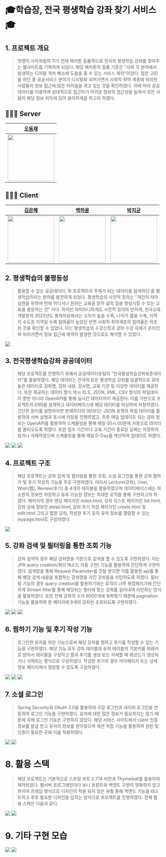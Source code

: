 # :mortar_board:학습장, 전국 평생학습 강좌 찾기 서비스:mortar_board:

## 1. 프로젝트 개요
> 멋쟁이 사자처럼의 11기 전체 해커톤 출품작으로 전국의 평생학습 강좌를 찾아주는 웹사이트를 기획하게 되었다. 해당 해커톤의 출품 기준은 "사회 각 분야에서 발생하는 디지털 격차 해소에 도움을 줄 수 있는 서비스 제작"이었다. 많은 고민을 하던 중 공공서비스 분야가 디지털화 되어가면서 사회적 취약 계층에 위치한 사람들이 정보 접근에 많은 어려움을 겪고 있는 것을 확인하였다. 이에 따라 공공데이터를 이용하여 상대적으로 접근하기 어려운 정보의 접근성을 높여서 모든 사람이 해당 정보 취득에 있어 용이하게끔 하고자 하였다.
## 👩🏻‍💻 Server
| [오동재](https://github.com/djdongjae) |
|:---:|
| <img src="https://github.com/djdongjae.png" width="150"> |
## 👩🏻‍💻 Client
| [김은혜](https://github.com/gracekim527) | [백하윤](https://github.com/hayoon07) | [박지균](https://github.com/jivirus) |
|:---:|:---:|:---:|
| <img src="https://github.com/gracekim527.png" width="150"> | <img src="https://github.com/hayoon07.png" width="150"> | <img src="https://github.com/jivirus.png" width="150"> |

## 2. 평생학습의 불평등성
> 활용할 수 있는 공공데이터, 즉 프로젝트의 주제가 되는 데이터를 탐색하던 중 평생학습이라는 분야를 발견하게 되었다. 평생학습의 사전적 정의는 "개인의 자아실현을 위하여 언제 어디서나 원하는 교육을 받아 삶의 질을 향상시킬 수 있는 교육을 총칭하는 것" 이다. 하지만 아이러니하게도 사전적 정의와 반하게, 한국교육개발원의 2022년도 통계자료에서는 소득이 높을 수록, 나이가 젊을 수록, 지역이 수도권 지역일 수록 참여율이 높았던 반면 사회적 취약계층의 참여율은 저조한 것을 확인할 수 있었다. 이는 평생학습의 수강신청과 강좌 수강 자체가 온라인화 되어가면서 정보 접근에 제약이 발생한 것으로도 해석할 수 있었다.
<img src="https://github.com/LikeLion-11th-SKHU/hakSeubJang-BE/assets/93889207/373df7be-040e-4038-869d-fcf11667ba00">

## 3. 전국평생학습강좌 공공데이터
> 해당 프로젝트를 진행하기 위해서 공공데이터포털의 "전국평생학습강좌표준데이터"를 활용하였다. 해당 데이터는 전국의 모든 평생학습 강좌를 일괄적으로 모아 놓은 데이터로 강좌명, 강좌 내용, 강사명, 교육 기관 등 다양한 데이터를 제공한다. 또한 제공하는 데이터 형식 역시 XLS, JSON, XML, CSV 형식의 파일데이터 뿐만 아니라 OpenAPI를 통해 실시간 데이터까지 제공한다. 이를 기반으로 프로젝트의 ERD를 설계하고 데이터베이스에 해당 데이터를 파싱하여 저장하였다. 간단한 원리를 설명하자면 현재까지의 데이터는 JSON 포맷의 파일 데이터를 활용하여 서버 실행과 동시에 저장을 진행하였고, 추후 매일 업데이트 되는 강좌 정보는 OpenAPI를 활용하여 스케줄링을 통해 매일 00시 00분에 자동으로 데이터를 불러오도록 하였다. 또한 접수 기간이나 교육 기간이 종료된 날짜는 저장하지 않거나 삭제하였으며 스케줄링을 통해 매일 D-Day를 계산하여 업데이트 하였다.
<img src="https://github.com/LikeLion-11th-SKHU/hakSeubJang-BE/assets/93889207/67f42a21-968b-424d-963f-5937f49e112b">
<img src="https://github.com/LikeLion-11th-SKHU/hakSeubJang-BE/assets/93889207/16ed59f6-8116-4ba2-be5f-9ff36395a2f0">
<img src="https://github.com/LikeLion-11th-SKHU/hakSeubJang-BE/assets/93889207/bdb9fabd-2789-43fd-a6ac-3176b255434d">

## 4. 프로젝트 구조
> 해당 프로젝트는 강좌 검색 및 필터링을 통한 조회, 소셜 로그인을 통한 강좌 찜하기 및 후기 작성의 기능을 주로 구현하였다. 따라서 Lecture(강좌), User, Wish(찜), Review(후기) 총 4개의 테이블을 활용하였으며 데이터베이스에는 최소한의 정보만 저장하고 유추 가능한 정보는 최대한 로직을 통해 구현하고자 하였다. 페이지의 경우 랜딩 페이지인 index.html, 강좌 리스트 페이지인 list.html, 강좌 상세 정보인 detail.html, 강좌 후기 작성 페이지인 create.html 및 edit.html 그리고 찜한 강좌, 작성한 후기 등의 유저 정보를 열람할 수 있는 mypage.html로 구성하였다.
<img src="https://github.com/LikeLion-11th-SKHU/hakSeubJang-BE/assets/93889207/298b4a11-2db3-437b-a714-ef4cbe646a78">

## 5. 강좌 검색 및 필터링을 통한 조회 기능
> 강좌 검색의 경우 해당 강좌명을 기준으로 검색을 할 수 있도록 구현하였다. 이는 JPA query creation(쿼리 메소드 자동 구현) 기능을 활용하여 간단하게 구현하였다. 검색창을 통해 Request Parameter를 전달 받으면 이를 활용한 api를 통해 해당 검색 내용을 포함하는 강좌명을 가진 강좌들을 리턴하도록 하였다. 필터링 기능의 경우 query creation을 활용하기에는 로직이 너무 복잡해지기에 간단하게 Stream filter를 통해 해당되는 필터에 맞는 강좌를 걸러내어 리턴하는 방식을 활용하였다. 또한 전체 강좌의 수가 6000개에 육박했기 때문에 pagination 기능을 활용하여 한 페이지에 9개의 강좌만 조회되도록 구현하였다.
<img src="https://github.com/LikeLion-11th-SKHU/hakSeubJang-BE/assets/93889207/e21c7aea-0b6f-406d-9b7d-4f6af4ca343c">
<img src="https://github.com/LikeLion-11th-SKHU/hakSeubJang-BE/assets/93889207/95360bf1-8f78-4ca7-9b5b-ceaab2062611">
<img src="https://github.com/LikeLion-11th-SKHU/hakSeubJang-BE/assets/93889207/6c2cddfc-cdd2-4533-9582-201b990c4674">

## 6. 찜하기 기능 및 후기 작성 기능
> 로그인한 유저를 위한 기능으로써 해당 강좌를 찜하고 후기를 작성할 수 있는 기능을 구현하였다. 해당 기능 모두 강좌 테이블과 유저 테이블의 기본키를 외래키로 받아서 테이블을 구성하고 찜과 후기를 생성 또는 삭제할 때 레코드가 생성되거나 삭제되는 형식으로 구성하였다. 작성한 후기의 경우 마이페이지 또는 상세 정보 페이지에서 열람할 수 있도록 구성하였다.
<img src="https://github.com/LikeLion-11th-SKHU/hakSeubJang-BE/assets/93889207/79047609-5741-4e6e-a2dc-de351742ce26">
<img src="https://github.com/LikeLion-11th-SKHU/hakSeubJang-BE/assets/93889207/58996230-43e3-4f09-8774-4a0d06ba7ea3">
<img src="https://github.com/LikeLion-11th-SKHU/hakSeubJang-BE/assets/93889207/2c5945e3-4bce-452f-a12c-2402252f7196">

## 7. 소셜 로그인
> Spring Security와 OAuth 2.0을 활용하여 구글 로그인과 네이버 로그인을 연동하여 로그인 기능을 구현하였다. 유저에 대한 많은 정보가 필요하지는 않기 때문에 자체 로그인 기능은 구현하지 않았다. 해당 서비스 사이트에서 client 인증 정보를 발급 받고 유저의 정보를 받아왔으며 세션 저장 기능을 활용하여 권한 및 인증이 필요한 곳에 이를 적용하였다.
<img src="https://github.com/LikeLion-11th-SKHU/hakSeubJang-BE/assets/93889207/0e188551-65d6-406c-859a-a3ff4c614be2">
<img src="https://github.com/LikeLion-11th-SKHU/hakSeubJang-BE/assets/93889207/ac917e3f-d39f-4572-999a-e4acd0c12df5">

# 8. 활용 스택
> 해당 프로젝트는 기본적으로 스프링 부트 2.7.14 버전과 Thymeleaf를 활용하여 제작되었다. 웹서버 프로그래밍이다 보니 프론트와 백엔드 구분이 명확하지 않고 와이어 프레임 형식으로 디자인이 적용 되지 않은 뷰를 통해 백엔드 기능을 테스트하고 추후 필요한 디자인을 입히는 방식으로 프로젝트를 진행하였다. 전체 활용 스택은 다음과 같다.
<img src="https://github.com/LikeLion-11th-SKHU/hakSeubJang-BE/assets/93889207/f4578ea3-3ca0-49b6-bbe2-0f350943536c">
<img src="https://github.com/LikeLion-11th-SKHU/hakSeubJang-BE/assets/93889207/5a2493d4-78ea-4bdf-bc67-b88222ab7753">

# 9. 기타 구현 모습
<img src="https://github.com/LikeLion-11th-SKHU/hakSeubJang-BE/assets/93889207/a43ffe47-2495-4842-a9f8-8c120015d7f2">
<img src="https://github.com/LikeLion-11th-SKHU/hakSeubJang-BE/assets/93889207/308e93dd-11a5-45c8-a4ac-0dd38e0d0bd6">

